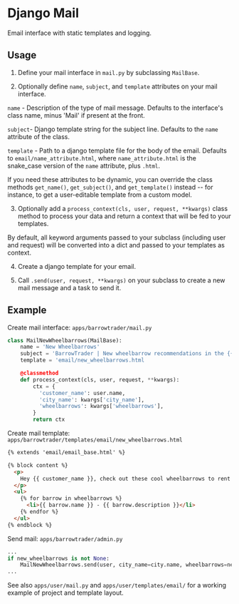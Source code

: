 # Django Mail

Email interface with static templates and logging.

## Usage

1. Define your mail interface in `mail.py` by subclassing `MailBase`.

2. Optionally define `name`, `subject`, and `template` attributes on your mail
interface.

`name` - Description of the type of mail message. Defaults to the interface's
class name, minus 'Mail' if present at the front.

`subject`- Django template string for the subject line. Defaults to the `name`
attribute of the class.

`template` - Path to a django template file for the body of the email. Defaults to
`email/name_attribute.html`, where `name_attribute.html` is the snake_case version
of the `name` attribute, plus `.html`.

If you need these attributes to be dynamic, you can override the class methods
`get_name()`, `get_subject()`, and `get_template()` instead -- for instance, to
get a user-editable template from a custom model.

3. Optionally add a `process_context(cls, user, request, **kwargs)` class method
to process your data and return a context that will be fed to your templates.

By default, all keyword arguments passed to your subclass (including user and
request) will be converted into a dict and passed to your templates as context.

4. Create a django template for your email.

5. Call `.send(user, request, **kwargs)` on your subclass to create a new mail
message and a task to send it.

## Example

Create mail interface:
`apps/barrowtrader/mail.py`
```python
class MailNewWheelbarrows(MailBase):
    name = 'New Wheelbarrows'
    subject = 'BarrowTrader | New wheelbarrow recommendations in the {{ city_name }} area!'
    template = 'email/new_wheelbarrows.html

    @classmethod
    def process_context(cls, user, request, **kwargs):
        ctx = {
          'customer_name': user.name,
          'city_name': kwargs['city_name'],
          'wheelbarrows': kwargs['wheelbarrows'],
        }
        return ctx
```

Create mail template:
`apps/barrowtrader/templates/email/new_wheelbarrows.html`
```html
{% extends 'email/email_base.html' %}

{% block content %}
  <p>
    Hey {{ customer_name }}, check out these cool wheelbarrows to rent!
  </p>
  <ul>
    {% for barrow in wheelbarrows %}
      <li>{{ barrow.name }} - {{ barrow.description }}</li>
    {% endfor %}
  </ul>
{% endblock %}
```

Send mail:
`apps/barrowtrader/admin.py`
```python
...
if new_wheelbarrows is not None:
    MailNewWheelbarrows.send(user, city_name=city.name, wheelbarrows=new_wheelbarrows)
...
```

See also `apps/user/mail.py` and `apps/user/templates/email/` for a working example of
project and template layout.
